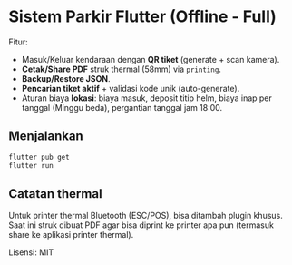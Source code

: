 # Sistem Parkir Flutter (Offline - Full)

Fitur:
- Masuk/Keluar kendaraan dengan **QR tiket** (generate + scan kamera).
- **Cetak/Share PDF** struk thermal (58mm) via `printing`.
- **Backup/Restore JSON**.
- **Pencarian tiket aktif** + validasi kode unik (auto-generate).
- Aturan biaya **lokasi**: biaya masuk, deposit titip helm, biaya inap per tanggal (Minggu beda), pergantian tanggal jam 18:00.

## Menjalankan
```bash
flutter pub get
flutter run
```

## Catatan thermal
Untuk printer thermal Bluetooth (ESC/POS), bisa ditambah plugin khusus.
Saat ini struk dibuat PDF agar bisa diprint ke printer apa pun (termasuk share ke aplikasi printer thermal).

Lisensi: MIT
